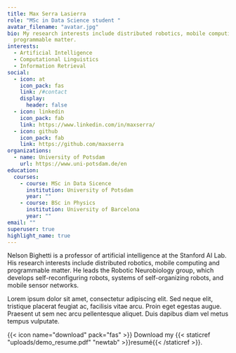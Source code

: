 ```yaml
---
title: Max Serra Lasierra
role: "MSc in Data Science student "
avatar_filename: "avatar.jpg"
bio: My research interests include distributed robotics, mobile computing and
  programmable matter.
interests:
  - Artificial Intelligence
  - Computational Linguistics
  - Information Retrieval
social:
  - icon: at
    icon_pack: fas
    link: /#contact
    display:
      header: false
  - icon: linkedin
    icon_pack: fab
    link: https://www.linkedin.com/in/maxserra/
  - icon: github
    icon_pack: fab
    link: https://github.com/maxserra
organizations:
  - name: University of Potsdam
    url: https://www.uni-potsdam.de/en
education:
  courses:
    - course: MSc in Data Sicence
      institution: University of Potsdam
      year: ""
    - course: BSc in Physics
      institution: University of Barcelona
      year: ""
email: ""
superuser: true
highlight_name: true
---
```


Nelson Bighetti is a professor of artificial intelligence at the Stanford AI Lab. His research interests include distributed robotics, mobile computing and programmable matter. He leads the Robotic Neurobiology group, which develops self-reconfiguring robots, systems of self-organizing robots, and mobile sensor networks.

Lorem ipsum dolor sit amet, consectetur adipiscing elit. Sed neque elit, tristique placerat feugiat ac, facilisis vitae arcu. Proin eget egestas augue. Praesent ut sem nec arcu pellentesque aliquet. Duis dapibus diam vel metus tempus vulputate.

{{< icon name="download" pack="fas" >}} Download my {{< staticref "uploads/demo_resume.pdf" "newtab" >}}resumé{{< /staticref >}}.
